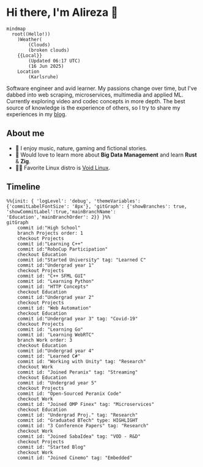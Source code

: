 Hi there, I'm Alireza :wave:
===========================
```mermaid
mindmap
  root((Hello!))
    )Weather(
        (Clouds)
        (broken clouds)
    {{Local}}
        (Updated 06:17 UTC)
        (16 Jun 2025)
    Location
        (Karlsruhe)
```
 
Software engineer and avid learner. My passions change over time, but I've dabbed into web scraping, microservices, multimedia and applied ML. Currently exploring video and codec concepts in more depth. The best source of knowledge is the experience of others, so I try to share my experiences in my [blog](https://xosrov.github.io/).  

## About me  
- 🌱 I enjoy music, nature, gaming and fictional stories.  
- 🤔 Would love to learn more about __Big Data Management__ and learn __Rust__ & __Zig__.  
- 👨‍💻 Favorite Linux distro is [Void Linux](https://voidlinux.org/).  

## Timeline
```mermaid
%%{init: { 'logLevel': 'debug', 'themeVariables': {'commitLabelFontSize': '8px'}, 'gitGraph': {'showBranches': true, 'showCommitLabel':true,'mainBranchName': 'Education','mainBranchOrder': 2}} }%%
gitGraph
    commit id:"High School"
    branch Projects order: 1
    checkout Projects
    commit id:"Learning C++"
    commit id:"RoboCup Participation"
    checkout Education
    commit id:"Started University" tag: "Learned C"
    commit id:"Undergrad year 1"
    checkout Projects
    commit id: "C++ SFML GUI"
    commit id: "Learning Python"
    commit id: "HTTP Concepts"
    checkout Education
    commit id:"Undergrad year 2"
    checkout Projects
    commit id: "Web Automation"
    checkout Education
    commit id:"Undergrad year 3" tag: "Covid-19"
    checkout Projects
    commit id: "Learning Go"
    commit id: "Learning WebRTC"
    branch Work order: 3
    checkout Education
    commit id:"Undergrad year 4"
    commit id: "Learned C#"
    commit id: "Working with Unity" tag: "Research"
    checkout Work
    commit id: "Joined Peranix" tag: "Streaming"
    checkout Education
    commit id: "Undergrad year 5"
    checkout Projects
    commit id: "Open-Sourced Peranix Code"
    checkout Work
    commit id: "Joined OMP Finex" tag: "Microservices"
    checkout Education
    commit id: "Undergrad Proj." tag: "Research"
    commit id: "Graduated BTech" type: HIGHLIGHT
    commit id: "3 Conference Papers" tag: "Research"
    checkout Work
    commit id: "Joined SabaIdea" tag: "VOD - R&D"
    checkout Projects
    commit id: "Started Blog"
    checkout Work
    commit id: "Joined Cinemo" tag: "Embedded"
```
